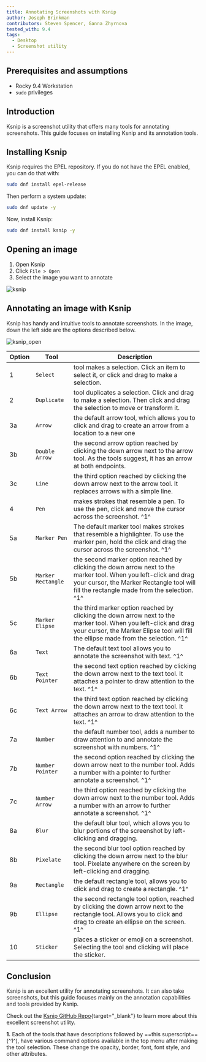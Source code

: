 ```yaml
---
title: Annotating Screenshots with Ksnip
author: Joseph Brinkman
contributors: Steven Spencer, Ganna Zhyrnova
tested_with: 9.4
tags:
  - Desktop
  - Screenshot utility
---
```


## Prerequisites and assumptions

- Rocky 9.4 Workstation
- `sudo` privileges

## Introduction

Ksnip is a screenshot utility that offers many tools for annotating screenshots. This guide focuses on installing Ksnip and its annotation tools.

## Installing Ksnip

Ksnip requires the EPEL repository. If you do not have the EPEL enabled, you can do that with:

```bash
sudo dnf install epel-release
```

Then perform a system update:

```bash
sudo dnf update -y
```

Now, install Ksnip:

```bash
sudo dnf install ksnip -y
```

## Opening an image

1. Open Ksnip
2. Click `File > Open`
3. Select the image you want to annotate

![ksnip](images/ksnip.png)

## Annotating an image with Ksnip

Ksnip has handy and intuitive tools to annotate screenshots.  In the image, down the left side are the options described below.

![ksnip_open](images/ksnip_image_opened.png)

| Option | Tool | Description                                                                                         |
|--------|------| ----------------------------------------------------------------------------------------------------|
| 1  | `Select` | tool makes a selection. Click an item to select it, or click and drag to make a selection. |
| 2  | `Duplicate` | tool duplicates a selection. Click and drag to make a selection. Then click and drag the selection to move or transform it.|
| 3a | `Arrow`  | the default arrow tool, which allows you to click and drag to create an arrow from a location to a new one |
| 3b | `Double Arrow` | the second arrow option reached by clicking the down arrow next to the arrow tool. As the tools suggest, it has an arrow at both endpoints. |
| 3c | `Line`   | the third option reached by clicking the down arrow next to the arrow tool. It replaces arrows with a simple line. |
| 4  | `Pen`    | makes strokes that resemble a pen. To use the pen, click and move the cursor across the screenshot. ^1^ |
| 5a | `Marker Pen` | The default marker tool makes strokes that resemble a highlighter. To use the marker pen, hold the click and drag the cursor across the screenshot. ^1^ |
| 5b | `Marker Rectangle` | the second marker option reached by clicking the down arrow next to the marker tool. When you left-click and drag your cursor, the Marker Rectangle tool will fill the rectangle made from the selection. ^1^ |
| 5c | `Marker Elipse`  | the third marker option reached by clicking the down arrow next to the marker tool. When you left-click and drag your cursor, the Marker Elipse tool will fill the ellipse made from the selection. ^1^ |
| 6a | `Text` | The default text tool allows you to annotate the screenshot with text. ^1^ |
| 6b | `Text Pointer` | the second text option reached by clicking the down arrow next to the text tool. It attaches a pointer to draw attention to the text. ^1^ |
| 6c | `Text Arrow` | the third text option reached by clicking the down arrow next to the text tool. It attaches an arrow to draw attention to the text. ^1^ |
| 7a | `Number`  | the default number tool, adds a number to draw attention to and annotate the screenshot with numbers. ^1^ |
| 7b | `Number Pointer` | the second option reached by clicking the down arrow next to the number tool. Adds a number with a pointer to further annotate a screenshot. ^1^ |
| 7c | `Number Arrow` | the third option reached by clicking the down arrow next to the number tool. Adds a number with an arrow to further annotate a screenshot. ^1^ |
| 8a | `Blur`  | the default blur tool, which allows you to blur portions of the screenshot by left-clicking and dragging. |
| 8b | `Pixelate` | the second blur tool option reached by clicking the down arrow next to the blur tool. Pixelate anywhere on the screen by left-clicking and dragging. |
| 9a | `Rectangle` | the default rectangle tool, allows you to click and drag to create a rectangle. ^1^ |
| 9b | `Ellipse` | the second rectangle tool option, reached by clicking the down arrow next to the rectangle tool. Allows you to click and drag to create an ellipse on the screen. ^1^ |
| 10 | `Sticker` | places a sticker or emoji on a screenshot. Selecting the tool and clicking will place the sticker. |

## Conclusion

Ksnip is an excellent utility for annotating screenshots. It can also take screenshots, but this guide focuses mainly on the annotation capabilities and tools provided by Ksnip.

Check out the [Ksnip GitHub Repo](https://github.com/ksnip/ksnip){target="_blank"} to learn more about this excellent screenshot utility.

**1.** Each of the tools that have descriptions followed by ==this superscript== (^1^), have various command options available in the top menu after making the tool selection. These change the opacity, border, font, font style, and other attributes.

